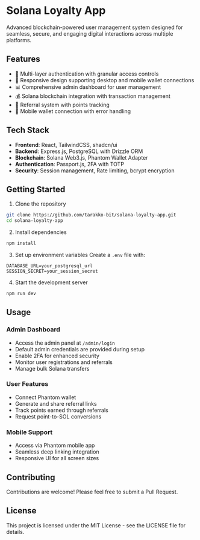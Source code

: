 # Solana Loyalty App

Advanced blockchain-powered user management system designed for seamless, secure, and engaging digital interactions across multiple platforms.

## Features

- 🔐 Multi-layer authentication with granular access controls
- 📱 Responsive design supporting desktop and mobile wallet connections
- 📊 Comprehensive admin dashboard for user management
- 💰 Solana blockchain integration with transaction management
- 🔄 Referral system with points tracking
- 📲 Mobile wallet connection with error handling

## Tech Stack

- **Frontend**: React, TailwindCSS, shadcn/ui
- **Backend**: Express.js, PostgreSQL with Drizzle ORM
- **Blockchain**: Solana Web3.js, Phantom Wallet Adapter
- **Authentication**: Passport.js, 2FA with TOTP
- **Security**: Session management, Rate limiting, bcrypt encryption

## Getting Started

1. Clone the repository
```bash
git clone https://github.com/tarakko-bit/solana-loyalty-app.git
cd solana-loyalty-app
```

2. Install dependencies
```bash
npm install
```

3. Set up environment variables
Create a `.env` file with:
```
DATABASE_URL=your_postgresql_url
SESSION_SECRET=your_session_secret
```

4. Start the development server
```bash
npm run dev
```

## Usage

### Admin Dashboard
- Access the admin panel at `/admin/login`
- Default admin credentials are provided during setup
- Enable 2FA for enhanced security
- Monitor user registrations and referrals
- Manage bulk Solana transfers

### User Features
- Connect Phantom wallet
- Generate and share referral links
- Track points earned through referrals
- Request point-to-SOL conversions

### Mobile Support
- Access via Phantom mobile app
- Seamless deep linking integration
- Responsive UI for all screen sizes

## Contributing

Contributions are welcome! Please feel free to submit a Pull Request.

## License

This project is licensed under the MIT License - see the LICENSE file for details.
